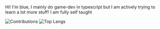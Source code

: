 Hi! I'm blue, I mainly do game-dev in typescript but I am actively trying to learn a lot more stuff! I am fully self taught

<p align="left">
  <img src="https://github-readme-stats-fdwsp8o7e-okwfyts-projects.vercel.app/api?username=bluchv&show_icons=true&theme=dark" alt="Contributions" />
  <img src="https://github-readme-stats-fdwsp8o7e-okwfyts-projects.vercel.app/api/top-langs/?username=bluchv&layout=compact&theme=dark" alt="Top Langs" />
</p>
